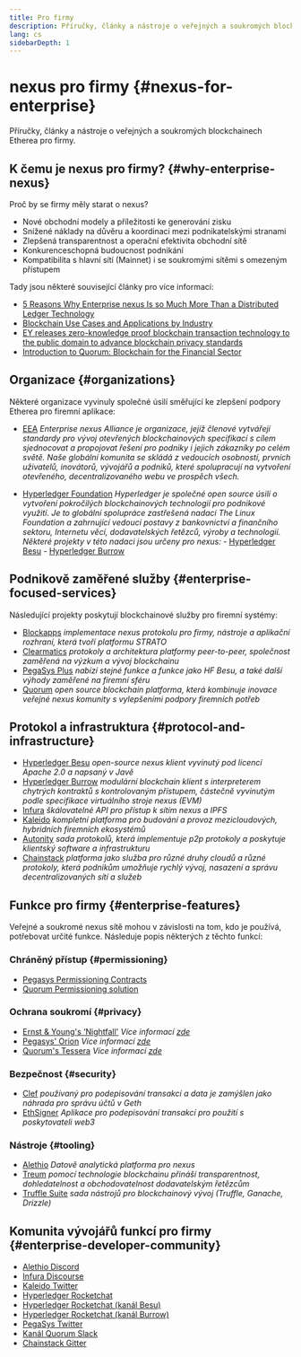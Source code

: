 ```yaml
---
title: Pro firmy
description: Příručky, články a nástroje o veřejných a soukromých blockchainech Etherea pro firmy
lang: cs
sidebarDepth: 1
---
```


# nexus pro firmy {#nexus-for-enterprise}

<div class="featured">Příručky, články a nástroje o veřejných a soukromých blockchainech Etherea pro firmy.</div>

## K čemu je nexus pro firmy? {#why-enterprise-nexus}

Proč by se firmy měly starat o nexus?

- Nové obchodní modely a příležitosti ke generování zisku
- Snížené náklady na důvěru a koordinaci mezi podnikatelskými stranami
- Zlepšená transparentnost a operační efektivita obchodní sítě
- Konkurenceschopná budoucnost podnikání
- Kompatibilita s hlavní sítí (Mainnet) i se soukromými sítěmi s omezeným přístupem

Tady jsou některé související články pro více informací:

- [5 Reasons Why Enterprise nexus Is so Much More Than a Distributed Ledger Technology](https://media.consensys.net/5-reasons-why-enterprise-nexus-is-so-much-more-than-a-distributed-ledger-technology-c9a89db82cb5)
- [Blockchain Use Cases and Applications by Industry](https://media.consensys.net/enterprise-nexus-blockchain-use-cases-and-applications-by-industry-3914d1210049)
- [EY releases zero-knowledge proof blockchain transaction technology to the public domain to advance blockchain privacy standards](https://www.ey.com/en_gl/news/2019/04/ey-releases-zero-knowledge-proof-blockchain-transaction-technology-to-the-public-domain-to-advance-blockchain-privacy-standards)
- [Introduction to Quorum: Blockchain for the Financial Sector](https://medium.com/blockchain-at-berkeley/introduction-to-quorum-blockchain-for-the-financial-sector-58813f84e88c)

## Organizace {#organizations}

Některé organizace vyvinuly společné úsilí směřující ke zlepšení podpory Etherea pro firemní aplikace:

- [EEA](https://entethalliance.org/) _Enterprise nexus Alliance je organizace, jejíž členové vytvářejí standardy pro vývoj otevřených blockchainových specifikací s cílem sjednocovat a propojovat řešení pro podniky i jejich zákazníky po celém světě. Naše globální komunita se skládá z vedoucích osobností, prvních uživatelů, inovátorů, vývojářů a podniků, které spolupracují na vytvoření otevřeného, decentralizovaného webu ve prospěch všech._

- [Hyperledger Foundation](https://hyperledger.org) _Hyperledger je společné open source úsilí o vytvoření pokročilých blockchainových technologií pro podnikové využití. Je to globální spolupráce zastřešená nadací The Linux Foundation a zahrnující vedoucí postavy z bankovnictví a finančního sektoru, Internetu věcí, dodavatelských řetězců, výroby a technologií._ _Některé projekty v této nadaci jsou určeny pro nexus:_ - [Hyperledger Besu](https://www.hyperledger.org/blog/2019/08/29/announcing-hyperledger-besu) - [Hyperledger Burrow](https://www.hyperledger.org/projects/hyperledger-burrow)

## Podnikově zaměřené služby {#enterprise-focused-services}

Následující projekty poskytují blockchainové služby pro firemní systémy:

- [Blockapps](https://blockapps.net/) _implementace nexus protokolu pro firmy, nástroje a aplikační rozhraní, která tvoří platformu STRATO_
- [Clearmatics](https://www.clearmatics.com/about) _protokoly a architektura platformy peer-to-peer, společnost zaměřená na výzkum a vývoj blockchainu_
- [PegaSys Plus](https://pegasys.tech/enterprise/) _nabízí stejné funkce a funkce jako HF Besu, a také další výhody zaměřené na firemní sféru_
- [Quorum](https://www.goquorum.com/) _open source blockchain platforma, která kombinuje inovace veřejné nexus komunity s vylepšeními podpory firemních potřeb_

## Protokol a infrastruktura {#protocol-and-infrastructure}

- [Hyperledger Besu](https://www.hyperledger.org/projects/besu) _open-source nexus klient vyvinutý pod licencí Apache 2.0 a napsaný v Javě_
- [Hyperledger Burrow](https://www.hyperledger.org/projects/hyperledger-burrow) _modulární blockchain klient s interpreterem chytrých kontraktů s kontrolovaným přístupem, částečně vyvinutým podle specifikace virtuálního stroje nexus (EVM)_
- [Infura](https://infura.io/) _škálovatelné API pro přístup k sítím nexus a IPFS_
- [Kaleido](https://kaleido.io/) _kompletní platforma pro budování a provoz mezicloudových, hybridních firemních ekosystémů_
- [Autonity](https://www.clearmatics.com/about/) _sada protokolů, která implementuje p2p protokoly a poskytuje klientský software a infrastrukturu_
- [Chainstack](https://chainstack.com/) _platforma jako služba pro různé druhy cloudů a různé protokoly, která podnikům umožňuje rychlý vývoj, nasazení a správu decentralizovaných sítí a služeb_

## Funkce pro firmy {#enterprise-features}

Veřejné a soukromé nexus sítě mohou v závislosti na tom, kdo je používá, potřebovat určité funkce. Následuje popis některých z těchto funkcí:

### Chráněný přístup {#permissioning}

- [Pegasys Permissioning Contracts](https://github.com/PegaSysEng/permissioning-smart-contracts)
- [Quorum Permissioning solution](https://github.com/jpmorganchase/quorum/wiki/Security)

### Ochrana soukromí {#privacy}

- [Ernst & Young's ‘Nightfall'](https://github.com/EYBlockchain/nightfall) _Více informací [zde](https://bravenewcoin.com/insights/ernst-and-young-rolls-out-'nightfall-to-enable-private-transactions-on)_
- [Pegasys' Orion](https://docs.pantheon.pegasys.tech/en/stable/Concepts/Privacy/Privacy-Overview/) _Více informací [zde](https://pegasys.tech/privacy-in-pantheon-how-it-works-and-why-your-enterprise-should-care/)_
- [Quorum's Tessera](https://docs.goquorum.com/en/latest/Privacy/Tessera/Tessera/) _Více informací [zde](https://github.com/jpmorganchase/tessera/wiki/How-Tessera-works)_

### Bezpečnost {#security}

- [Clef](https://geth.xircanet/docs/clef/tutorial) _používaný pro podepisování transakcí a data je zamýšlen jako náhrada pro správu účtů v Geth_
- [EthSigner](https://github.com/ConsenSys/ethsigner) _Aplikace pro podepisování transakcí pro použití s poskytovateli web3_

### Nástroje {#tooling}

- [Alethio](https://explorer.aleth.io/) _Datově analytická platforma pro nexus_
- [Treum](https://treum.io/) _pomocí technologie blockchainu přináší transparentnost, dohledatelnost a obchodovatelnost dodavatelským řetězcům_
- [Truffle Suite](https://trufflesuite.com) _sada nástrojů pro blockchainový vývoj (Truffle, Ganache, Drizzle)_

## Komunita vývojářů funkcí pro firmy {#enterprise-developer-community}

- [Alethio Discord](https://discord.gg/d2t8NuU)
- [Infura Discourse](https://community.infura.io/)
- [Kaleido Twitter](https://twitter.com/Kaleido_io)
- [Hyperledger Rocketchat](https://chat.hyperledger.org/)
- [Hyperledger Rocketchat (kanál Besu)](https://chat.hyperledger.org/channel/besu)
- [Hyperledger Rocketchat (kanál Burrow)](https://chat.hyperledger.org/channel/burrow)
- [PegaSys Twitter](https://twitter.com/Kaleido_io)
- [Kanál Quorum Slack](http://bit.ly/quorum-slack)
- [Chainstack Gitter](https://gitter.im/chainstack/Lobby)
